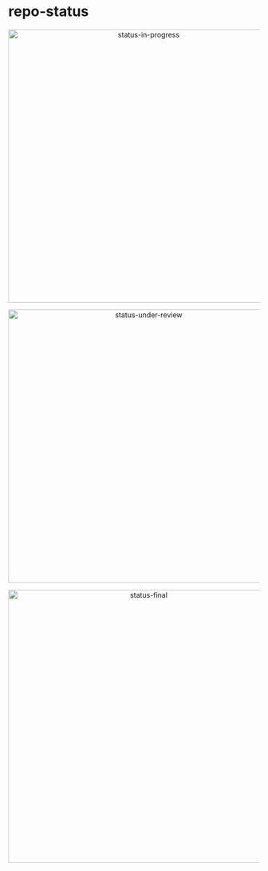 # repo-status

<p align="center">
  <img width="547" alt="status-in-progress" src="https://user-images.githubusercontent.com/2255248/121947405-dca37900-cd0a-11eb-96d4-0fce94f6876e.png">
</p>
<p align="center">
  <img width="547" alt="status-under-review" src="https://user-images.githubusercontent.com/2255248/121947412-ddd4a600-cd0a-11eb-8708-c039b4ae6625.png">
</p>
<p align="center">
  <img width="547" alt="status-final" src="https://user-images.githubusercontent.com/2255248/121947418-e0370000-cd0a-11eb-91b7-9f3883129cd7.png">
</p>
